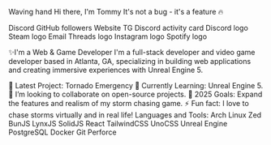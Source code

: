 Waving hand Hi there, I'm Tommy
It's not a bug - it's a feature 🔥

Discord GitHub followers Website TG
Discord activity card
Discord logo Steam logo Email Threads logo Instagram logo Spotify logo

✨I'm a Web & Game Developer
I'm a full-stack developer and video game developer based in Atlanta, GA, specializing in building web applications and creating immersive experiences with Unreal Engine 5.

🔭 Latest Project: Tornado Emergency
🌱 Currently Learning: Unreal Engine 5.
👯 I’m looking to collaborate on open-source projects.
🥅 2025 Goals: Expand the features and realism of my storm chasing game.
⚡ Fun fact: I love to chase storms virtually and in real life!
Languages and Tools:
Arch Linux Zed BunJS LynxJS SolidJS React TailwindCSS UnoCSS Unreal Engine PostgreSQL Docker Git Perforce
